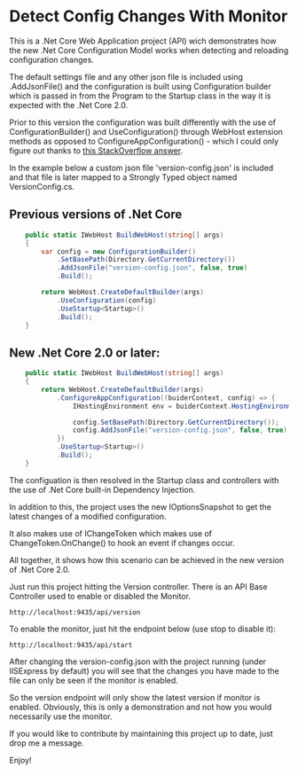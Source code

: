 ﻿# Detect Config Changes With Monitor

This is a .Net Core Web Application project (API) wich demonstrates how the new .Net Core Configuration Model works when detecting and reloading configuration changes.

The default settings file and any other json file is included using .AddJsonFile() and the configuration is built using Configuration builder which is passed in from the Program to the Startup class in the way it is expected with the .Net Core 2.0.

Prior to this version the configuration was built differently with the use of ConfigurationBuilder() and UseConfiguration() through WebHost extension methods as opposed to ConfigureAppConfiguration() - which I could only figure out thanks to [this StackOverflow answer](https://stackoverflow.com/a/46570073/4189349).

In the example below a custom json file 'version-config.json' is included and that file is later mapped to a Strongly Typed object named VersionConfig.cs.

## Previous versions of .Net Core

```csharp
	public static IWebHost BuildWebHost(string[] args)
    {
		var config = new ConfigurationBuilder()
			.SetBasePath(Directory.GetCurrentDirectory())
			.AddJsonFile("version-config.json", false, true)
			.Build();

		return WebHost.CreateDefaultBuilder(args)
			.UseConfiguration(config)
			.UseStartup<Startup>()
            .Build();
    }
```

## New .Net Core 2.0 or later:

```csharp
	public static IWebHost BuildWebHost(string[] args)
    {
		return WebHost.CreateDefaultBuilder(args)
			.ConfigureAppConfiguration((buiderContext, config) => {
				IHostingEnvironment env = buiderContext.HostingEnvironment;

				config.SetBasePath(Directory.GetCurrentDirectory());
				config.AddJsonFile("version-config.json", false, true);
			})
			.UseStartup<Startup>()
            .Build();
    }
```

The configuation is then resolved in the Startup class and controllers with the use of .Net Core built-in Dependency Injection.

In addition to this, the project uses the new IOptionsSnapshot to get the latest changes of a modified configuration.

It also makes use of IChangeToken which makes use of ChangeToken.OnChange() to hook an event if changes occur.

All together, it shows how this scenario can be achieved in the new version of .Net Core 2.0.

Just run this project hitting the Version controller. There is an API Base Controller used to enable or disabled the Monitor.

```
http://localhost:9435/api/version
```

To enable the monitor, just hit the endpoint below (use stop to disable it):

```
http://localhost:9435/api/start
```

After changing the version-config.json with the project running (under IISExpress by default) you will see that the changes you have made to the file can only be seen if the monitor is enabled.

So the version endpoint will only show the latest version if monitor is enabled. Obviously, this is only a demonstration and not how you would necessarily use the monitor.

If you would like to contribute by maintaining this project up to date, just drop me a message.

Enjoy! 